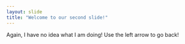 ```yaml
---
layout: slide
title: "Welcome to our second slide!"
---
```

Again, I have no idea what I am doing!
Use the left arrow to go back!
